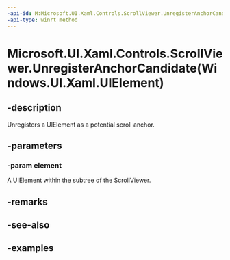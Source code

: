 ```yaml
---
-api-id: M:Microsoft.UI.Xaml.Controls.ScrollViewer.UnregisterAnchorCandidate(Windows.UI.Xaml.UIElement)
-api-type: winrt method
---
```


# Microsoft.UI.Xaml.Controls.ScrollViewer.UnregisterAnchorCandidate(Windows.UI.Xaml.UIElement)

<!--
public void UnregisterAnchorCandidate (Windows.UI.Xaml.UIElement element);
-->

## -description

Unregisters a UIElement as a potential scroll anchor.

## -parameters

### -param element

A UIElement within the subtree of the ScrollViewer.

## -remarks

## -see-also

## -examples

